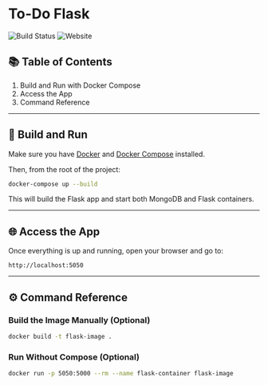 # To-Do Flask

![Build Status](https://img.shields.io/badge/build-passing-brightgreen)
![Website](https://img.shields.io/website?url=http%3A%2F%2Flocalhost%3A5050)

## 📚 Table of Contents

1. Build and Run with Docker Compose
2. Access the App
3. Command Reference

---

## 🚀 Build and Run

Make sure you have [Docker](https://docs.docker.com/get-docker/) and [Docker Compose](https://docs.docker.com/compose/install/) installed.

Then, from the root of the project:

```bash
docker-compose up --build
```

This will build the Flask app and start both MongoDB and Flask containers.

---

## 🌐 Access the App

Once everything is up and running, open your browser and go to:

```
http://localhost:5050
```

---

## ⚙️ Command Reference

### Build the Image Manually (Optional)

```bash
docker build -t flask-image .
```

### Run Without Compose (Optional)

```bash
docker run -p 5050:5000 --rm --name flask-container flask-image
```
